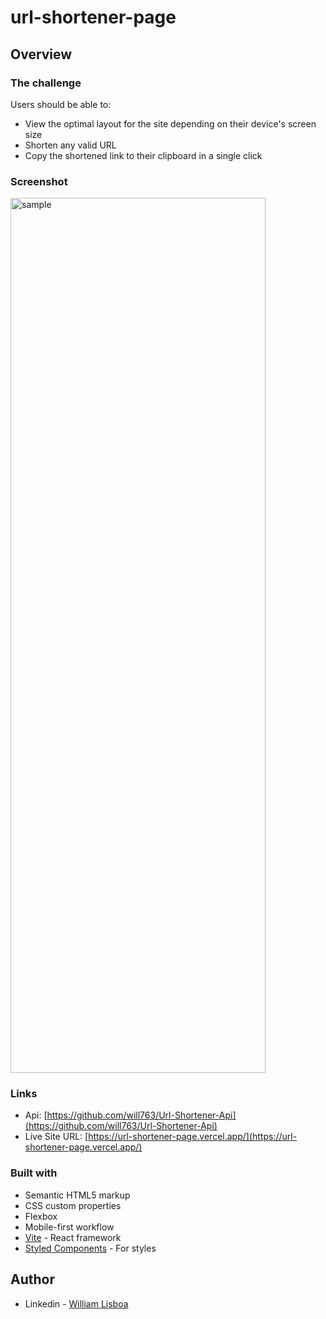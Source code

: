 # url-shortener-page

## Overview

### The challenge

Users should be able to:

- View the optimal layout for the site depending on their device's screen size
- Shorten any valid URL
- Copy the shortened link to their clipboard in a single click

### Screenshot

  <img style="margin:0 auto;width:90%;height:35vh" src="https://user-images.githubusercontent.com/66382974/156737997-ab8daabc-b204-42e1-b2b8-51c3596c25cd.png" alt="sample" />

### Links

- Api: [https://github.com/will763/Url-Shortener-Api](https://github.com/will763/Url-Shortener-Api)
- Live Site URL: [https://url-shortener-page.vercel.app/](https://url-shortener-page.vercel.app/)

### Built with

- Semantic HTML5 markup
- CSS custom properties
- Flexbox
- Mobile-first workflow
- [Vite](https://vitejs.dev/) - React framework
- [Styled Components](https://styled-components.com/) - For styles

## Author

- Linkedin - [William Lisboa](https://www.linkedin.com/in/william-lisboa-50340618a/)

